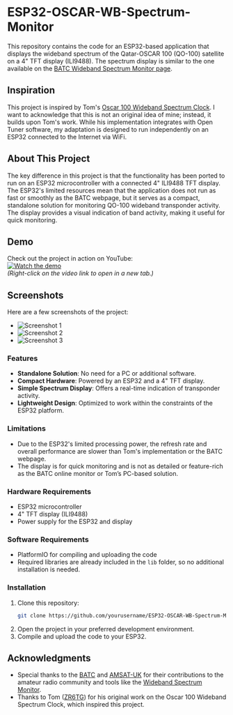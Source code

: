 # ESP32-OSCAR-WB-Spectrum-Monitor

This repository contains the code for an ESP32-based application that displays the wideband spectrum of the Qatar-OSCAR 100 (QO-100) satellite on a 4" TFT display (ILI9488). The spectrum display is similar to the one available on the [BATC Wideband Spectrum Monitor page](https://eshail.batc.org.uk/wb/).

## Inspiration

This project is inspired by Tom's [Oscar 100 Wideband Spectrum Clock](https://www.zr6tg.co.za/2022/06/23/oscar-100-wideband-spectrum-clock/). I want to acknowledge that this is not an original idea of mine; instead, it builds upon Tom's work. While his implementation integrates with Open Tuner software, my adaptation is designed to run independently on an ESP32 connected to the Internet via WiFi.

## About This Project

The key difference in this project is that the functionality has been ported to run on an ESP32 microcontroller with a connected 4" ILI9488 TFT display. The ESP32's limited resources mean that the application does not run as fast or smoothly as the BATC webpage, but it serves as a compact, standalone solution for monitoring QO-100 wideband transponder activity. The display provides a visual indication of band activity, making it useful for quick monitoring.

## Demo

Check out the project in action on YouTube:  
[![Watch the demo](https://img.youtube.com/vi/hN2jycwo034/0.jpg)](https://www.youtube.com/watch?v=hN2jycwo034)  
*(Right-click on the video link to open in a new tab.)*

## Screenshots

Here are a few screenshots of the project:  
- ![Screenshot 1](https://link-to-screenshot-1.com)  
- ![Screenshot 2](https://link-to-screenshot-2.com)  
- ![Screenshot 3](https://link-to-screenshot-3.com)  




### Features

- **Standalone Solution**: No need for a PC or additional software.
- **Compact Hardware**: Powered by an ESP32 and a 4" TFT display.
- **Simple Spectrum Display**: Offers a real-time indication of transponder activity.
- **Lightweight Design**: Optimized to work within the constraints of the ESP32 platform.

### Limitations

- Due to the ESP32's limited processing power, the refresh rate and overall performance are slower than Tom's implementation or the BATC webpage.
- The display is for quick monitoring and is not as detailed or feature-rich as the BATC online monitor or Tom’s PC-based solution.

### Hardware Requirements

- ESP32 microcontroller
- 4" TFT display (ILI9488)
- Power supply for the ESP32 and display

### Software Requirements

- PlatformIO for compiling and uploading the code
- Required libraries are already included in the `lib` folder, so no additional installation is needed.

### Installation

1. Clone this repository:
   ```bash
   git clone https://github.com/yourusername/ESP32-OSCAR-WB-Spectrum-Monitor.git
   ```
2. Open the project in your preferred development environment.
3. Compile and upload the code to your ESP32.

## Acknowledgments

- Special thanks to the [BATC](https://batc.org.uk/) and [AMSAT-UK](https://amsat-uk.org/) for their contributions to the amateur radio community and tools like the [Wideband Spectrum Monitor](https://eshail.batc.org.uk/wb/).
- Thanks to Tom ([ZR6TG](https://www.zr6tg.co.za)) for his original work on the Oscar 100 Wideband Spectrum Clock, which inspired this project.
